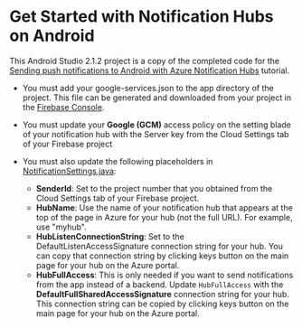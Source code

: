 # Get Started with Notification Hubs on Android

This Android Studio 2.1.2 project is a copy of the completed code for the [Sending push notifications to Android with Azure Notification Hubs](https://azure.microsoft.com/documentation/articles/notification-hubs-android-push-notification-google-fcm-get-started/) tutorial.

* You must add your google-services.json to the app directory of the project. This file can be generated and downloaded from your project in the [Firebase Console](https://firebase.google.com/console/).

* You must update your **Google (GCM)** access policy on the setting blade of your notification hub with the Server key from the Cloud Settings tab of your Firebase project 

* You must also update the following placeholders in [NotificationSettings.java](./app/src/main/java/com/example/microsoft/getstartednh/NotificationSettings.java):

	- **SenderId**: Set to the project number that you obtained from the Cloud Settings tab of your Firebase project.
	- **HubName**: Use the name of your notification hub that appears at the top of the page in Azure for your hub (not the full URL). For example, use "myhub".
	- **HubListenConnectionString**: Set to the DefaultListenAccessSignature connection string for your hub. You can copy that connection string by clicking keys button on the main page for your hub on the Azure portal.
	- **HubFullAccess**: This is only needed if you want to send notifications from the app instead of a backend. Update `HubFullAccess` with the **DefaultFullSharedAccessSignature** connection string for your hub. This connection string can be copied by clicking keys button on the main page for your hub on the Azure portal.
